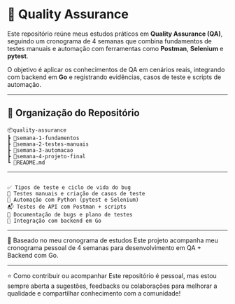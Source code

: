 # 🧪 Quality Assurance

Este repositório reúne meus estudos práticos em **Quality Assurance (QA)**, seguindo um cronograma de 4 semanas que combina fundamentos de testes manuais e automação com ferramentas como **Postman**, **Selenium** e **pytest**.

O objetivo é aplicar os conhecimentos de QA em cenários reais, integrando com backend em **Go** e registrando evidências, casos de teste e scripts de automação.

---

## 📂 Organização do Repositório

```plaintext
📦quality-assurance
┣ 📂semana-1-fundamentos
┣ 📂semana-2-testes-manuais
┣ 📂semana-3-automacao
┣ 📂semana-4-projeto-final
┗ 📄README.md
```
---

```📌 Conteúdos abordados

✅ Tipos de teste e ciclo de vida do bug
📝 Testes manuais e criação de casos de teste
🧪 Automação com Python (pytest e Selenium)
📬 Testes de API com Postman + scripts
📄 Documentação de bugs e plano de testes
🔁 Integração com backend em Go
```
---

📆 Baseado no meu cronograma de estudos
Este projeto acompanha meu cronograma pessoal de 4 semanas para desenvolvimento em QA + Backend com Go.

---

⭐ Como contribuir ou acompanhar
Este repositório é pessoal, mas estou sempre aberta a sugestões, feedbacks ou colaborações para melhorar a qualidade e compartilhar conhecimento com a comunidade!

